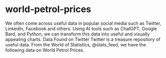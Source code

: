 # world-petrol-prices
We often come across useful data in popular social media such as Twitter, LinkedIn, Facebook and  others. Using AI tools such as ChatGPT, Google Bard, and Python, we can transform this data into useful and  visually appealing charts.
Data Found on Twitter
Twitter is a treasure repository of useful data. From the World of Statistics, @stats_feed, we have the
following data on World Petrol Prices.
